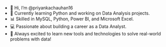 - 👋 Hi, I’m @priyankachauhan16
- 🌱 Currently learning Python and working on Data Analysis projects.
- 📊 Skilled in MySQL, Python, Power BI, and Microsoft Excel.
- 💻 Passionate about building a career as a Data Analyst.
- 🚀 Always excited to learn new tools and technologies to solve real-world problems with data!

 

<!---
priyankachauhan16/priyankachauhan16 is a ✨ special ✨ repository because its `README.md` (this file) appears on your GitHub profile.
You can click the Preview link to take a look at your changes.
--->
